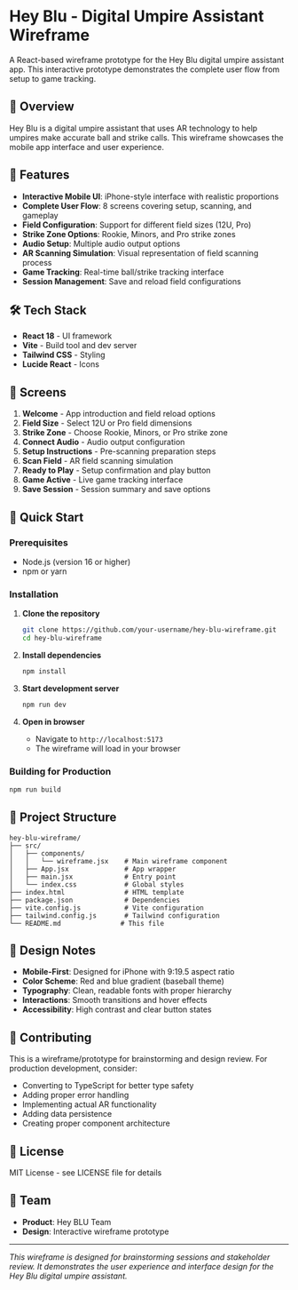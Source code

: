 # Hey Blu - Digital Umpire Assistant Wireframe

A React-based wireframe prototype for the Hey Blu digital umpire assistant app. This interactive prototype demonstrates the complete user flow from setup to game tracking.

## 🎯 Overview

Hey Blu is a digital umpire assistant that uses AR technology to help umpires make accurate ball and strike calls. This wireframe showcases the mobile app interface and user experience.

## 🚀 Features

- **Interactive Mobile UI**: iPhone-style interface with realistic proportions
- **Complete User Flow**: 8 screens covering setup, scanning, and gameplay
- **Field Configuration**: Support for different field sizes (12U, Pro)
- **Strike Zone Options**: Rookie, Minors, and Pro strike zones
- **Audio Setup**: Multiple audio output options
- **AR Scanning Simulation**: Visual representation of field scanning process
- **Game Tracking**: Real-time ball/strike tracking interface
- **Session Management**: Save and reload field configurations

## 🛠️ Tech Stack

- **React 18** - UI framework
- **Vite** - Build tool and dev server
- **Tailwind CSS** - Styling
- **Lucide React** - Icons

## 📱 Screens

1. **Welcome** - App introduction and field reload options
2. **Field Size** - Select 12U or Pro field dimensions
3. **Strike Zone** - Choose Rookie, Minors, or Pro strike zone
4. **Connect Audio** - Audio output configuration
5. **Setup Instructions** - Pre-scanning preparation steps
6. **Scan Field** - AR field scanning simulation
7. **Ready to Play** - Setup confirmation and play button
8. **Game Active** - Live game tracking interface
9. **Save Session** - Session summary and save options

## 🚀 Quick Start

### Prerequisites
- Node.js (version 16 or higher)
- npm or yarn

### Installation

1. **Clone the repository**
   ```bash
   git clone https://github.com/your-username/hey-blu-wireframe.git
   cd hey-blu-wireframe
   ```

2. **Install dependencies**
   ```bash
   npm install
   ```

3. **Start development server**
   ```bash
   npm run dev
   ```

4. **Open in browser**
   - Navigate to `http://localhost:5173`
   - The wireframe will load in your browser

### Building for Production

```bash
npm run build
```

## 📁 Project Structure

```
hey-blu-wireframe/
├── src/
│   ├── components/
│   │   └── wireframe.jsx    # Main wireframe component
│   ├── App.jsx              # App wrapper
│   ├── main.jsx             # Entry point
│   └── index.css            # Global styles
├── index.html               # HTML template
├── package.json             # Dependencies
├── vite.config.js           # Vite configuration
├── tailwind.config.js       # Tailwind configuration
└── README.md               # This file
```

## 🎨 Design Notes

- **Mobile-First**: Designed for iPhone with 9:19.5 aspect ratio
- **Color Scheme**: Red and blue gradient (baseball theme)
- **Typography**: Clean, readable fonts with proper hierarchy
- **Interactions**: Smooth transitions and hover effects
- **Accessibility**: High contrast and clear button states

## 🤝 Contributing

This is a wireframe/prototype for brainstorming and design review. For production development, consider:

- Converting to TypeScript for better type safety
- Adding proper error handling
- Implementing actual AR functionality
- Adding data persistence
- Creating proper component architecture

## 📄 License

MIT License - see LICENSE file for details

## 👥 Team

- **Product**: Hey BLU Team
- **Design**: Interactive wireframe prototype

---

*This wireframe is designed for brainstorming sessions and stakeholder review. It demonstrates the user experience and interface design for the Hey Blu digital umpire assistant.*
